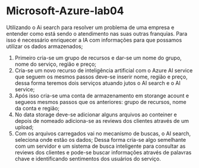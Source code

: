 # Microsoft-Azure-lab04
  Utilizando o Ai search para resolver um problema de uma empresa e entender como está sendo o atendimento nas suas outras franquias.
  Para isso é necessário enriquecer a IA com informações para que possamos utilizar os dados armazenados;
  1. Primeiro cria-se um grupo de recursos e dar-se um nome do grupo, nome do serviço, região e preço;
  2. Cria-se um novo recurso de inteligência artificial com o Azure AI service que seguem os mesmos passos deve-se inserir nome, região e preço, dessa forma teremos dois serviços atuando jutos o AI search e o AI service;
  3. Após isso cria-se uma conta de armazenamento em storange acount e segueos mesmos passos que os anteriores: grupo de recursos, nome da conta e região;
  4. No data storage deve-se adicionar alguns arquivos ao conteiner e depois de nomeado adiciona-se as reviews dos clientes através de um upload;
  5. Com os arquivos carregados vai no mecanismo de buscas, o AI search, seleciona onde estão os dados;
Dessa forma cria-se algo semelhante com um servidor e um sistema de busca inteligente para consultar as reviews dos clientes e pode-se buscar informações através de palavras chave e identificando sentimentos dos usuários do serviço.
